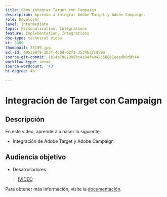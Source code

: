 ```yaml
---
title: Cómo integrar Target con Campaign
description: Aprenda a integrar Adobe Target y Adobe Campaign.
role: Developer
level: Intermediate
topic: Personalization, Integrations
feature: Implementation, Integrations
doc-type: technical video
kt: 5389
thumbnail: 35149.jpg
exl-id: a953e9f9-103f-4c0d-b2f1-3534632cd59e
source-git-commit: 1b14e7987309bc4104fa842558861eeedb0ddb44
workflow-type: tm+mt
source-wordcount: '43'
ht-degree: 4%

---
```


# Integración de Target con Campaign

## Descripción

En este vídeo, aprenderá a hacer lo siguiente:

* Integración de Adobe Target y Adobe Campaign

## Audiencia objetivo

* Desarrolladores

>[!VIDEO](https://video.tv.adobe.com/v/35149/?quality=12)

Para obtener más información, visite la [documentación](https://experienceleague.adobe.com/docs/target/using/integrate/campaign-and-target.html?lang=en).

